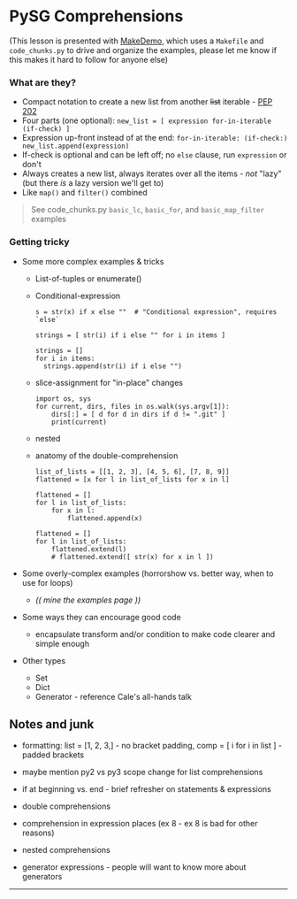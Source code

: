 PySG Comprehensions
===================

(This lesson is presented with [MakeDemo](https://github.com/inventhouse/MakeDemo), which uses a `Makefile` and `code_chunks.py` to drive and organize the examples, please let me know if this makes it hard to follow for anyone else)

### What are they?
- Compact notation to create a new list from another <s>list</s> iterable - [PEP 202](https://www.python.org/dev/peps/pep-0202/)
- Four parts (one optional): `new_list = [ expression for-in-iterable (if-check) ]`
- Expression up-front instead of at the end: `for-in-iterable: (if-check:) new_list.append(expression)`
- If-check is optional and can be left off; no `else` clause, run `expression` or don't
- Always creates a new list, always iterates over all the items - _not_ "lazy" (but there _is_ a lazy version we'll get to)
- Like `map()` and `filter()` combined
> See code_chunks.py `basic_lc`, `basic_for`, and `basic_map_filter` examples

### Getting tricky
- Some more complex examples & tricks
  - List-of-tuples or enumerate()
  - Conditional-expression
    ```
    s = str(x) if x else ""  # "Conditional expression", requires `else`

    strings = [ str(i) if i else "" for i in items ]

    strings = []
    for i in items:
      strings.append(str(i) if i else "")
    ```

  - slice-assignment for "in-place" changes
    ```
    import os, sys
    for current, dirs, files in os.walk(sys.argv[1]):
        dirs[:] = [ d for d in dirs if d != ".git" ]
        print(current)
    ```
  - nested

  - anatomy of the double-comprehension
    ```
    list_of_lists = [[1, 2, 3], [4, 5, 6], [7, 8, 9]]
    flattened = [x for l in list_of_lists for x in l]

    flattened = []
    for l in list_of_lists:
        for x in l:
            flattened.append(x)

    flattened = []
    for l in list_of_lists:
        flattened.extend(l)
        # flattened.extend([ str(x) for x in l ])
    ```

- Some overly-complex examples (horrorshow vs. better way, when to use for loops)
  - _(( mine the examples page ))_

- Some ways they can encourage good code
  - encapsulate transform and/or condition to make code clearer and simple enough

- Other types
  - Set
  - Dict
  - Generator - reference Cale's all-hands talk


Notes and junk
--------------
- formatting: list = [1, 2, 3,] - no bracket padding, comp = [ i for i in list ] - padded brackets

- maybe mention py2 vs py3 scope change for list comprehensions

- if at beginning vs. end - brief refresher on statements & expressions
- double comprehensions
- comprehension in expression places (ex 8 - ex 8 is bad for other reasons)
- nested comprehensions

- generator expressions - people will want to know more about generators

---
